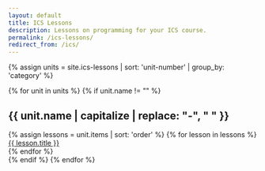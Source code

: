 ```yaml
---
layout: default
title: ICS Lessons
description: Lessons on programming for your ICS course.
permalink: /ics-lessons/
redirect_from: /ics/
---
```


{% assign units = site.ics-lessons | sort: 'unit-number' | group_by: 'category' %}

<div class="page-listing-container">
	{% for unit in units %}
		{% if unit.name != "" %}
			<div class="page-listing">
				<h2>{{ unit.name | capitalize | replace: "-", " " }}</h2>
				{% assign lessons = unit.items | sort: 'order' %}
				{% for lesson in lessons %}
					<a href="{{ lesson.url }}">{{ lesson.title }}</a><br>
				{% endfor %}
			</div>
		{% endif %}
	{% endfor %}
</div>
